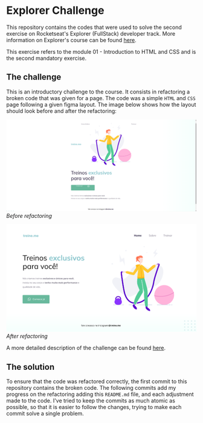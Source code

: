 # Explorer Challenge

This repository contains the codes that were used to solve the second exercise on Rocketseat's Explorer (FullStack) developer track. More information on Explorer's course can be found [here](https://www.rocketseat.com.br/formacao/fullstack).

This exercise refers to the module 01 - Introduction to HTML and CSS and is the second mandatory exercise.

## The challenge

This is an introductory challenge to the course. It consists in refactoring a broken code that was given for a page. The code was a simple `HTML` and `CSS` page following a given figma layout. The image below shows how the layout should look before and after the refactoring:

![Before](challenge_info/before.png)
*Before refactoring*

![After](challenge_info/after.png)
*After refactoring*

A more detailed description of the challenge can be found [here](https://efficient-sloth-d85.notion.site/Iniciante-Corrigindo-bugs-02-300452b6901e4197b7c6fd291a280acf).

## The solution

To ensure that the code was refactored correctly, the first commit to this repository contains the broken code. The following commits add my progress on the refactoring adding this `README.md` file, and each adjustment made to the code. I've tried to keep the commits as much atomic as possible, so that it is easier to follow the changes, trying to make each commit solve a single problem.
